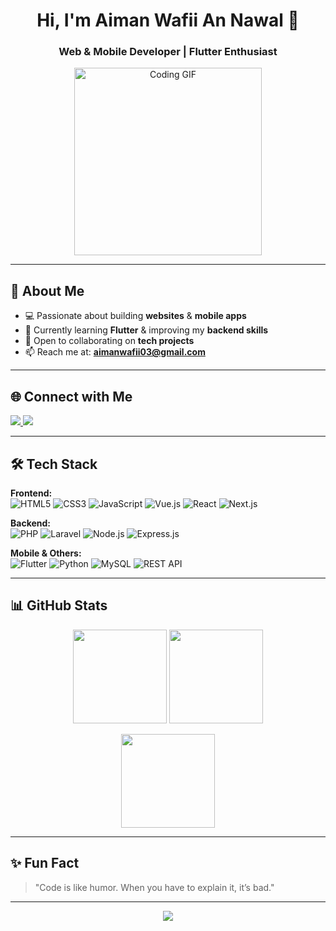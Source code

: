 <!-- PROFILE HEADER -->
<h1 align="center">Hi, I'm Aiman Wafii An Nawal 👋</h1>
<h3 align="center">Web & Mobile Developer | Flutter Enthusiast</h3>

<p align="center">
  <img src="https://media1.giphy.com/media/nR4L10XlJcSeQ/giphy.gif" width="300" alt="Coding GIF">
</p>

---

## 💫 About Me  
- 💻 Passionate about building **websites** & **mobile apps**  
- 🚀 Currently learning **Flutter** & improving my **backend skills**  
- 🤝 Open to collaborating on **tech projects**  
- 📫 Reach me at: **aimanwafii03@gmail.com**  

---

## 🌐 Connect with Me  
<p align="left">
  <a href="https://instagram.com/wafiian03_" target="_blank">
    <img src="https://img.shields.io/badge/Instagram-%23E4405F.svg?&style=for-the-badge&logo=instagram&logoColor=white"/>
  </a>
  <a href="https://linkedin.com/in/aiman-wafii-an-nawal" target="_blank">
    <img src="https://img.shields.io/badge/LinkedIn-%230077B5.svg?&style=for-the-badge&logo=linkedin&logoColor=white"/>
  </a>
</p>

---

## 🛠 Tech Stack  

**Frontend:**  
![HTML5](https://img.shields.io/badge/HTML5-%23E34F26.svg?style=flat-square&logo=html5&logoColor=white) 
![CSS3](https://img.shields.io/badge/CSS3-%231572B6.svg?style=flat-square&logo=css3&logoColor=white) 
![JavaScript](https://img.shields.io/badge/JavaScript-%23F7DF1E.svg?style=flat-square&logo=javascript&logoColor=black) 
![Vue.js](https://img.shields.io/badge/Vue.js-%234FC08D.svg?style=flat-square&logo=vue.js&logoColor=white) 
![React](https://img.shields.io/badge/React-%2361DAFB.svg?style=flat-square&logo=react&logoColor=black) 
![Next.js](https://img.shields.io/badge/Next.js-black?style=flat-square&logo=next.js&logoColor=white)  

**Backend:**  
![PHP](https://img.shields.io/badge/PHP-%23777BB4.svg?style=flat-square&logo=php&logoColor=white) 
![Laravel](https://img.shields.io/badge/Laravel-%23FF2D20.svg?style=flat-square&logo=laravel&logoColor=white) 
![Node.js](https://img.shields.io/badge/Node.js-%2343853D.svg?style=flat-square&logo=node.js&logoColor=white) 
![Express.js](https://img.shields.io/badge/Express.js-%23404d59.svg?style=flat-square&logo=express&logoColor=white)  

**Mobile & Others:**  
![Flutter](https://img.shields.io/badge/Flutter-%2302569B.svg?style=flat-square&logo=flutter&logoColor=white) 
![Python](https://img.shields.io/badge/Python-%233776AB.svg?style=flat-square&logo=python&logoColor=white) 
![MySQL](https://img.shields.io/badge/MySQL-%2300f.svg?style=flat-square&logo=mysql&logoColor=white) 
![REST API](https://img.shields.io/badge/REST-API-%23000000.svg?style=flat-square&logo=rest&logoColor=white)  

---

## 📊 GitHub Stats  
<p align="center">
  <img src="https://github-readme-stats.vercel.app/api?username=Aimannawal&theme=dark&hide_border=true&show_icons=true" height="150"/>
  <img src="https://github-readme-streak-stats.herokuapp.com/?user=Aimannawal&theme=dark&hide_border=true" height="150"/>
</p>

<p align="center">
  <img src="https://github-readme-stats.vercel.app/api/top-langs/?username=Aimannawal&theme=dark&hide_border=true&layout=compact" height="150"/>
</p>

---

## ✨ Fun Fact  
> "Code is like humor. When you have to explain it, it’s bad."

---

<p align="center">
  <img src="https://visitcount.itsvg.in/api?id=Aimannawal&label=Profile%20Views&color=0&icon=0&pretty=true" />
</p>
